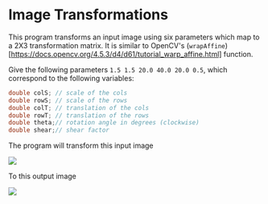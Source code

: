 # Image Transformations

This program transforms an input image using six parameters which map to a 2X3 transformation matrix. It is similar to OpenCV's (`wrapAffine`)[https://docs.opencv.org/4.5.3/d4/d61/tutorial_warp_affine.html] function.

Give the following parameters `1.5 1.5 20.0 40.0 20.0 0.5`, which correspond to the following variables:

```c++
double colS; // scale of the cols
double rowS; // scale of the rows
double colT; // translation of the cols
double rowT; // translation of the rows
double theta;// rotation angle in degrees (clockwise)
double shear;// shear factor
```

The program will transform this input image

![](https://computerp-vision.ybeltagy.com/pics/transformations_input.gif)

To this output image

![](https://computerp-vision.ybeltagy.com/pics/transformations_output.gif)